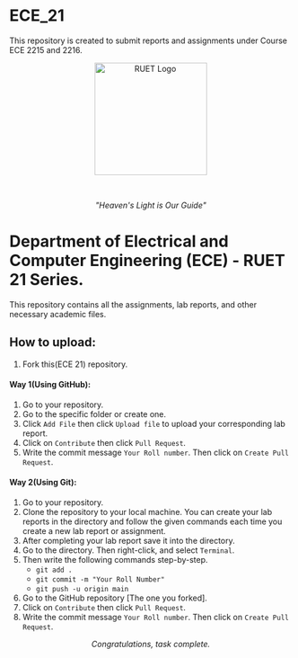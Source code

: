 # ECE_21
This repository is created to submit reports and assignments under Course ECE 2215 and 2216.


<p align="center">
  <img src="https://saif1024bd.wordpress.com/wp-content/uploads/2011/06/ruet-monogram-1545x1850.png?w=250" alt="RUET Logo" height="200">
</p><br>


<p align="center"><em>"Heaven's Light is Our Guide"</em></p>

# Department of Electrical and Computer Engineering (ECE) - RUET<br> 21 Series.
This repository contains all the assignments, lab reports, and other necessary academic files.

## How to upload:
1. Fork this(ECE 21) repository.
#### Way 1(Using GitHub):
1. Go to your repository.
2. Go to the specific folder or create one.
3. Click `Add File` then click `Upload file` to upload your corresponding lab report.
4. Click on `Contribute` then click `Pull Request`.
5. Write the commit message `Your Roll number`. Then click on `Create Pull Request`.

#### Way 2(Using Git):
1. Go to your repository.
2. Clone the repository to your local machine. You can create your lab reports in the directory and follow the given commands each time you create a new lab report or assignment.
3. After completing your lab report save it into the directory.
4. Go to the directory. Then right-click, and select `Terminal`.
5. Then write the following commands step-by-step.
   - `git add .`
   - `git commit -m "Your Roll Number"`
   - `git push -u origin main`
6. Go to the GitHub repository [The one you forked].
7. Click on `Contribute` then click `Pull Request`.
8. Write the commit message `Your Roll number`. Then click on `Create Pull Request`.

<p align="center"><em>Congratulations, task complete.</em></p>


